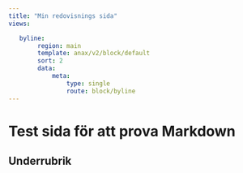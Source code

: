 ```yaml
---
title: "Min redovisnings sida"
views:

   byline:
        region: main
        template: anax/v2/block/default
        sort: 2
        data:
            meta: 
                type: single
                route: block/byline
---
```

Test sida för att prova Markdown
=========================

Underrubrik
----